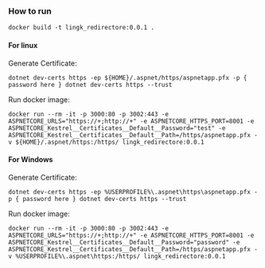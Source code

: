 ### How to run

``docker build -t lingk_redirectore:0.0.1 .``

#### For linux  
  
  
Generate Certificate: 

``dotnet dev-certs https -ep ${HOME}/.aspnet/https/aspnetapp.pfx -p { password here }
dotnet dev-certs https --trust``

Run docker image:

``docker run --rm -it -p 3000:80 -p 3002:443 -e ASPNETCORE_URLS="https://+;http://+" -e ASPNETCORE_HTTPS_PORT=8001 -e ASPNETCORE_Kestrel__Certificates__Default__Password="test" -e ASPNETCORE_Kestrel__Certificates__Default__Path=/https/aspnetapp.pfx -v ${HOME}/.aspnet/https:/https/ lingk_redirectore:0.0.1``

#### For Windows

Generate Certificate: 

``dotnet dev-certs https -ep %USERPROFILE%\.aspnet\https\aspnetapp.pfx -p { password here }
dotnet dev-certs https --trust``

Run docker image:

``docker run --rm -it -p 3000:80 -p 3002:443 -e ASPNETCORE_URLS="https://+;http://+" -e ASPNETCORE_HTTPS_PORT=8001 -e ASPNETCORE_Kestrel__Certificates__Default__Password="password" -e ASPNETCORE_Kestrel__Certificates__Default__Path=/https/aspnetapp.pfx -v %USERPROFILE%\.aspnet\https:/https/ lingk_redirectore:0.0.1``